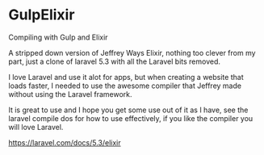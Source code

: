 # GulpElixir
Compiling with Gulp and Elixir

A stripped down version of Jeffrey Ways Elixir, nothing too clever from my part, just a clone of laravel 5.3 with all the Laravel bits removed.

I love Laravel and use it alot for apps, but when creating a website that loads faster, 
I needed to use the awesome compiler that Jeffrey made without using the Laravel framework.

It is great to use and I hope you get some use out of it as I have, 
see the laravel compile dos for how to use effectively, if you like the compiler you will love Laravel.

https://laravel.com/docs/5.3/elixir
